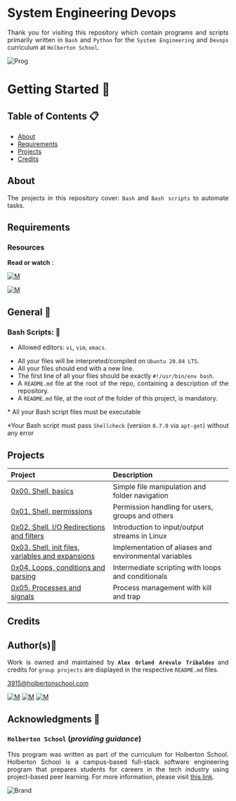 # System Engineering Devops
<div style="text-align: justify">

Thank you for visiting this repository which contain programs and scripts primarily written in `Bash` and `Python` for the `System Engineering` and `Devops` curriculum at `Holberton School`.

![Prog](https://cdn.pixabay.com/photo/2013/07/13/13/41/bash-161382_960_720.png)
	
# Getting Started :running:	
<div style="text-align: justify">
	
## Table of Contents :clipboard:
* [About](#about)
* [Requirements](#requirements)
* [Projects](#projects)
* [Credits](#credits)

	
## About
The projects in this repository cover:
`Bash` and `Bash scripts` to automate tasks.

	
## Requirements 

### Resources

**Read or watch** :

[![M](https://upload.wikimedia.org/wikipedia/commons/thumb/2/2f/Google_2015_logo.svg/80px-Google_2015_logo.svg.png)](https://www.google.com.co/search?q=bash+script&rlz=1C2CHBF_esCO923CO923&source=hp&ei=pwIQYvuAAfyMwbkPoL24OA&iflsig=AHkkrS4AAAAAYhAQt8cCgeeiO0t-Ww3a6l2ugBGLWf0B&oq=Bash+&gs_lcp=Cgdnd3Mtd2l6EAEYADIFCAAQgAQyBQgAEIAEMgUIABCABDIFCAAQgAQyBQgAEIAEMgUIABCABDIFCAAQgAQyBQgAEIAEMgUIABCABDIFCAAQgAQ6CwguEIAEEMcBEKMCOgUILhCABDoICC4QgAQQ1AI6CwguEIAEEMcBENEDOg4ILhCABBDHARDRAxDUAlCuEljNIWC5NWgBcAB4AIABcogBgQSSAQMyLjOYAQCgAQGwAQA&sclient=gws-wiz)

[![M](https://upload.wikimedia.org/wikipedia/commons/thumb/e/e1/Logo_of_YouTube_%282015-2017%29.svg/70px-Logo_of_YouTube_%282015-2017%29.svg.png)](https://linuxhint.com/30_bash_script_examples/)

	
## General :page_with_curl:
<div style="text-align: justify">
	
### Bash Scripts: :pushpin:
		
* Allowed editors: `vi`, `vim`, `emacs`. </div>
<div style="text-align: justify">

* All your files will be interpreted/compiled on `Ubuntu 20.04 LTS`.
* All your files should end with a new line.
* The first line of all your files should be exactly `#!/usr/bin/env bash`.
* A `README.md` file at the root of the repo, containing a description of the repository.
* A `README.md` file, at the root of the folder of this project, is mandatory.
<div style="text-align: justify">
* All your Bash script files must be executable</div>

<div style="text-align: justify">

*Your Bash script must pass `Shellcheck` (version `0.7.0` via `apt-get`) without any error </div>


## Projects 

| Project | Description |
| :--- | :---|
| [0x00. Shell, basics ](./0x00-shell_basics) | Simple file manipulation and folder navigation |
| [0x01. Shell, permissions ](./0x01-shell_permissions) | Permission handling for users, groups and others |
| [0x02. Shell, I/O Redirections and filters ](./0x02-shell_redirections) | Introduction to input/output streams in Linux |
| [0x03. Shell, init files, variables and expansions ](./0x03-shell_variables_expansions) | Implementation of aliases and environmental variables |
| [0x04. Loops, conditions and parsing ](./0x04-loops_conditions_and_parsing) | Intermediate scripting with loops and conditionals |
| [0x05. Processes and signals ](./0x05-processes_and_signals) | Process management with kill and trap |

## Credits

## Author(s):blue_book:

Work is owned and maintained by 
	**`Alex Orland Arévalo Tribaldos`**  and credits for `group projects` are displayed in the respective `README.md` files.

<3915@holbertonschool.com>
	
[![M](https://upload.wikimedia.org/wikipedia/commons/thumb/9/91/Octicons-mark-github.svg/25px-Octicons-mark-github.svg.png)](https://github.com/Alexoat76)
[![M](https://upload.wikimedia.org/wikipedia/fr/thumb/c/c8/Twitter_Bird.svg/25px-Twitter_Bird.svg.png)](https://twitter.com/aoarevalot)
[![M](https://upload.wikimedia.org/wikipedia/commons/thumb/c/ca/LinkedIn_logo_initials.png/25px-LinkedIn_logo_initials.png)](https://www.linkedin.com/in/Alexoat76/)


## Acknowledgments :mega: 

### **`Holberton School`** (*providing guidance*)
	
This program was written as part of the curriculum for Holberton School.
Holberton School is a campus-based full-stack software engineering program
that prepares students for careers in the tech industry using project-based
peer learning. For more information,  please visit [this link](https://www.holbertonschool.com/).

![Brand](https://assets.website-files.com/6105315644a26f77912a1ada/610540e8b4cd6969794fe673_Holberton_School_logo-04-04.svg)
